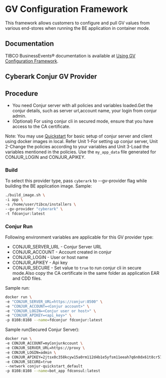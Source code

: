 # GV Configuration Framework

This framework allows customers to configure and pull GV values from various end-stores when running the BE application in container mode.

## Documentation
TIBCO BusinessEvents® documentation is available at [Using GV Configuration Framework](https://github.com/TIBCOSoftware/be-tools/wiki/GV-Configuration-Framework).

## Cyberark Conjur GV Provider

## Procedure

*  You need Conjur server with all policies and variables loaded.Get the conjur details, such as server url,account name, your login from conjur admin.
*  (Optional) For using conjur cli in secured mode, ensure that you have access to the CA certificate.

Note: You may use [Quickstart](https://www.conjur.org/get-started/quick-start/oss-environment/) for basic setup of conjur server and client using docker images in local. 
Refer Unit 1-For setting up conjur server, Unit 2-Change the policies according to your variables and Unit 3-Load the variables mentioned in the policies. Use the `my_app_data` file generated for CONJUR_LOGIN and CONJUR_APIKEY.

### Build
To select this provider type, pass `cyberark` to --gv-provider flag while building the BE application image.
Sample:
```sh
./build_image.sh \
-i app \
-s /home/user/tibco/installers \
--gv-provider "cyberark" \
-t fdconjur:latest
```

### Conjur Run
Following environment variables are applicable for this GV provider type:
* CONJUR_SERVER_URL - Conjur Server URL
* CONJUR_ACCOUNT - Account created in conjur
* CONJUR_LOGIN - User or host name
* CONJUR_APIKEY - Api key
* CONJUR_SECURE - Set value to `true` to run conjur cli in secure mode.Also copy the CA certificate in the same folder as application EAR and CDD files.

Sample run:
```sh
docker run \
-e "CONJUR_SERVER_URL=https://conjur:8500" \
-e "CONJUR_ACCOUNT=<Conjur account>" \
-e "CONJUR_LOGIN=<Conjur user or host>" \
-e "CONJUR_APIKEY=<api_key>" \
-p 8108:8108 --name=fdconjur fdconjur:latest
```
Sample run(Secured Conjur Server):

```sh
docker run \
-e CONJUR_ACCOUNT=myConjurAccount \
-e CONJUR_SERVER_URL=https://proxy \
-e CONJUR_LOGIN=admin \
-e CONJUR_APIKEY=2jtsx0c358kcyw15a0rm112d4b1e5yfsm11eeah7q6n0dx61t8cr57 \
-e CONJUR_SECURE=true
--network conjur-quickstart_default
-p 8108:8108 --name=bot_app fdconsul:latest
```